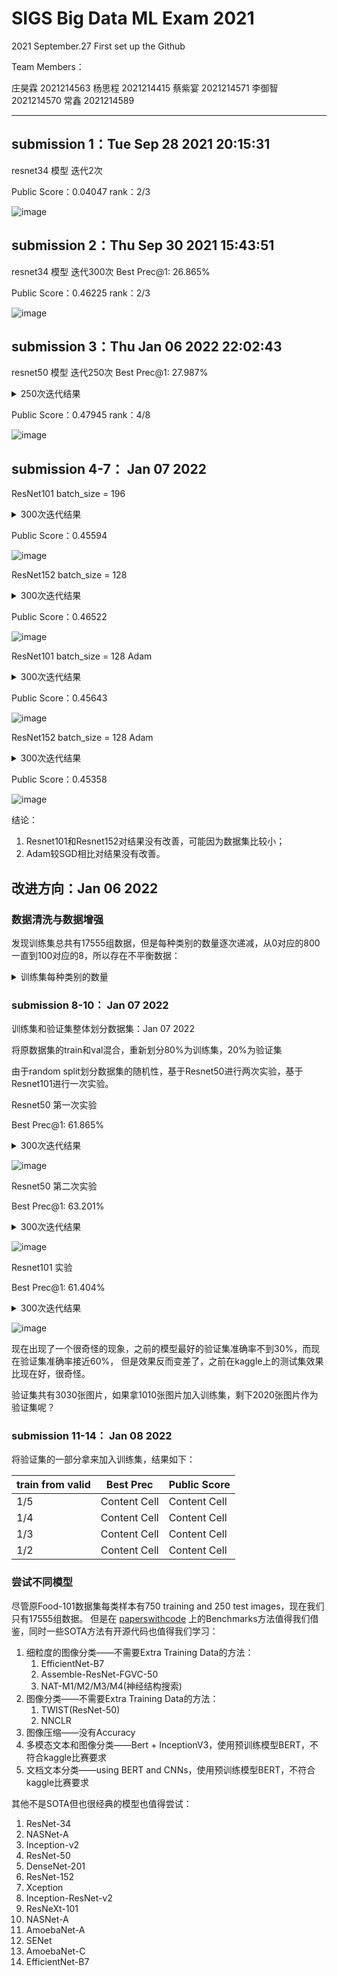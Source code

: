 # SIGS Big Data ML Exam 2021

2021 September.27 First set up the Github

Team Members：

庄昊霖 2021214563
杨思程 2021214415
蔡紫宴 2021214571
李御智 2021214570
常鑫	2021214589

---------------------------------------------------------------
## submission 1：Tue Sep 28 2021 20:15:31

resnet34 模型 迭代2次

Public Score：0.04047
rank：2/3

![image](https://github.com/YoungSeng/SIGS_Big_Data_ML_Exam_2021/blob/master/kaggle.png)

## submission 2：Thu Sep 30 2021 15:43:51

resnet34 模型 迭代300次
Best Prec@1: 26.865%

Public Score：0.46225
rank：2/3

![image](https://github.com/YoungSeng/SIGS_Big_Data_ML_Exam_2021/blob/master/kaggle-0930.png)

## submission 3：Thu Jan 06 2022 22:02:43

resnet50 模型 迭代250次 Best Prec@1: 27.987%

<details>
<summary>250次迭代结果</summary>

```
--------------------epoch: 249--------------------
Training start ...
100%|█████████████████████████████████████████| 138/138 [00:37<00:00,  3.70it/s]
Wait for validation ...
* Acc@1 27.756% Acc@5 36.205%.
* Best Prec@1: 27.987%
Finish !

Process finished with exit code 0
```
</details>

Public Score：0.47945 rank：4/8

![image](https://github.com/YoungSeng/SIGS_Big_Data_ML_Exam_2021/blob/master/kaggle-0106.jpg)

## submission 4-7： Jan 07 2022

ResNet101  batch_size = 196 

<details>
<summary>300次迭代结果</summary>

```
--------------------epoch: 299--------------------
Training start ...
100%|█████████████████████████████████████████| 138/138 [01:02<00:00,  2.22it/s]
Wait for validation ...
* Acc@1 26.139% Acc@5 35.611%.
* Best Prec@1: 26.898%
Finish !
```
</details>

Public Score：0.45594

![image](https://github.com/YoungSeng/SIGS_Big_Data_ML_Exam_2021/blob/master/kaggle-0107-1.jpg)

ResNet152  batch_size = 128

<details>
<summary>300次迭代结果</summary>

```
--------------------epoch: 299--------------------
Training start ...
100%|███████████████████████████████████████████| 90/90 [00:50<00:00,  1.79it/s]
Wait for validation ...
* Acc@1 26.502% Acc@5 35.215%.
* Best Prec@1: 26.964%
Finish !
```
</details>

Public Score：0.46522

![image](https://github.com/YoungSeng/SIGS_Big_Data_ML_Exam_2021/blob/master/kaggle-0107-2.jpg)

ResNet101  batch_size = 128 Adam

<details>
<summary>300次迭代结果</summary>

```
--------------------epoch: 299--------------------
Training start ...
100%|█████████████████████████████████████████████████████████████████████████████████████████████████████████████████████████████████████████████████████████| 138/138 [00:48<00:00,  2.83it/s]
Wait for validation ...
* Acc@1 26.733% Acc@5 35.149%.
* Best Prec@1: 27.129%
Finish !
```
</details>

Public Score：0.45643

![image](https://github.com/YoungSeng/SIGS_Big_Data_ML_Exam_2021/blob/master/kaggle-0107-3.jpg)

ResNet152 batch_size = 128 Adam

<details>
<summary>300次迭代结果</summary>

```
--------------------epoch: 299--------------------
Training start ...
100%|██████████████████████████████████████████████████████████████████████████████████████████████████████████████████████| 138/138 [01:04<00:00,  2.13it/s]
Wait for validation ...
* Acc@1 26.403% Acc@5 34.719%.
* Best Prec@1: 26.964%
Finish !
```
</details>

Public Score：0.45358

![image](https://github.com/YoungSeng/SIGS_Big_Data_ML_Exam_2021/blob/master/kaggle-0107-4.jpg)

结论：
1. Resnet101和Resnet152对结果没有改善，可能因为数据集比较小；
2. Adam较SGD相比对结果没有改善。

## 改进方向：Jan 06 2022

### 数据清洗与数据增强

发现训练集总共有17555组数据，但是每种类别的数量逐次递减，从0对应的800一直到100对应的8，所以存在不平衡数据：


<details>
<summary>训练集每种类别的数量</summary>

```python
[800, 763, 729, 696, 665, 635, 606, 579, 553, 528, 504, 482, 460, 439, 419, 400, 382, 365, 349, 333, 318, 304, 290, 277, 264, 252, 241, 230, 220, 210, 200, 191, 183, 175, 167, 159, 152, 145, 139, 132, 126, 121, 115, 110, 105, 100, 96, 91, 87, 83, 80, 76, 72, 69, 66, 63, 60, 57, 55, 52, 50, 48, 46, 43, 41, 40, 38, 36, 34, 33, 31, 30, 29, 27, 26, 25, 24, 23, 22, 21, 20, 19, 18, 17, 16, 15, 15, 14, 13, 13, 12, 12, 11, 11, 10, 10, 9, 9, 8, 8, 8]
```
</details>

### submission 8-10： Jan 07 2022

训练集和验证集整体划分数据集：Jan 07 2022

将原数据集的train和val混合，重新划分80%为训练集，20%为验证集

由于random split划分数据集的随机性，基于Resnet50进行两次实验，基于Resnet101进行一次实验。

Resnet50 第一次实验 

Best Prec@1: 61.865%

<details>
<summary>300次迭代结果</summary>

```
--------------------epoch: 299--------------------
Training start ...
100%|██████████████████████████████████████████████████████████████████████████████████████████████████████████████████████| 129/129 [00:33<00:00,  3.90it/s]
Wait for validation ...
* Acc@1 61.355% Acc@5 79.888%.
* Best Prec@1: 61.865%
Finish !
```
</details>

![image](https://github.com/YoungSeng/SIGS_Big_Data_ML_Exam_2021/blob/master/kaggle-0108-1.jpg)

Resnet50 第二次实验

Best Prec@1: 63.201%

<details>
<summary>300次迭代结果</summary>

```
--------------------epoch: 299--------------------
Training start ...
100%|██████████████████████████████████████████████████████████████████████████████████████████████████████████████████████| 129/129 [00:54<00:00,  2.37it/s]
Wait for validation ...
* Acc@1 61.671% Acc@5 80.763%.
* Best Prec@1: 63.201%
Finish !
```
</details>

![image](https://github.com/YoungSeng/SIGS_Big_Data_ML_Exam_2021/blob/master/kaggle-0108-2.jpg)

Resnet101 实验

Best Prec@1: 61.404%

<details>
<summary>300次迭代结果</summary>

```
--------------------epoch: 299--------------------
Training start ...
100%|██████████████████████████████████████████████████████████████████████████████████████████████████████████████████████| 129/129 [00:41<00:00,  3.12it/s]
Wait for validation ...
* Acc@1 58.076% Acc@5 78.237%.
* Best Prec@1: 61.404%
Finish !
```
</details>

![image](https://github.com/YoungSeng/SIGS_Big_Data_ML_Exam_2021/blob/master/kaggle-0108-3.jpg)

现在出现了一个很奇怪的现象，之前的模型最好的验证集准确率不到30%，而现在验证集准确率接近60%，
但是效果反而变差了，之前在kaggle上的测试集效果比现在好，很奇怪。

验证集共有3030张图片，如果拿1010张图片加入训练集，剩下2020张图片作为验证集呢？

### submission 11-14： Jan 08 2022

将验证集的一部分拿来加入训练集，结果如下：

| train from valid | Best Prec | Public Score |
| ------------- | ------------- | ------------- |
| 1/5 | Content Cell | Content Cell |
| 1/4 | Content Cell | Content Cell |
| 1/3 | Content Cell | Content Cell |
| 1/2 | Content Cell | Content Cell |

### 尝试不同模型

尽管原Food-101数据集每类样本有750 training and 250 test images，现在我们只有17555组数据。
但是在 [paperswithcode](https://paperswithcode.com/dataset/food-101) 上的Benchmarks方法值得我们借鉴，同时一些SOTA方法有开源代码也值得我们学习：
1. 细粒度的图像分类——不需要Extra Training Data的方法：
    1. EfficientNet-B7
    2. Assemble-ResNet-FGVC-50
    3. NAT-M1/M2/M3/M4(神经结构搜索)
2. 图像分类——不需要Extra Training Data的方法：
   1. TWIST(ResNet-50)
   2. NNCLR
3. 图像压缩——没有Accuracy
4. 多模态文本和图像分类——Bert + InceptionV3，使用预训练模型BERT，不符合kaggle比赛要求
5. 文档文本分类——using BERT and CNNs，使用预训练模型BERT，不符合kaggle比赛要求

其他不是SOTA但也很经典的模型也值得尝试：
1. ResNet-34
2. NASNet-A
3. Inception-v2
4. ResNet-50
5. DenseNet-201
6. ResNet-152
7. Xception
8. Inception-ResNet-v2
9. ResNeXt-101
10. NASNet-A
11. AmoebaNet-A
12. SENet
13. AmoebaNet-C
14. EfficientNet-B7
